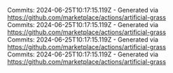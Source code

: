 Commits: 2024-06-25T10:17:15.119Z - Generated via https://github.com/marketplace/actions/artificial-grass
<br>
Commits: 2024-06-25T10:17:15.119Z - Generated via https://github.com/marketplace/actions/artificial-grass
<br>
Commits: 2024-06-25T10:17:15.119Z - Generated via https://github.com/marketplace/actions/artificial-grass
<br>
Commits: 2024-06-25T10:17:15.119Z - Generated via https://github.com/marketplace/actions/artificial-grass
<br>
